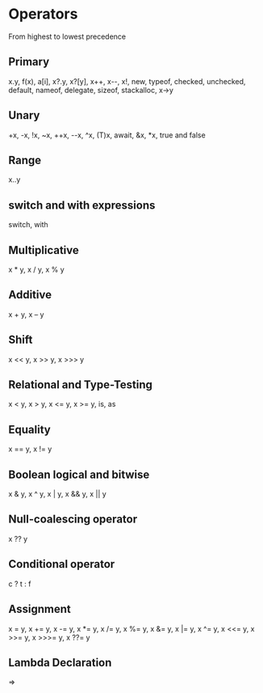 # Operators

From highest to lowest precedence

## Primary

x.y, f(x), a[i], x?.y, x?[y], x++, x--, x!, new, typeof, checked, unchecked, default, nameof, delegate, sizeof, stackalloc, x->y

## Unary

+x, -x, !x, ~x, ++x, --x, ^x, (T)x, await, &x, *x, true and false

## Range

x..y

## switch and with expressions

switch, with

## Multiplicative

x * y, x / y, x % y

## Additive

x + y, x – y

## Shift

x << y, x >> y, x >>> y

## Relational and Type-Testing

x < y, x > y, x <= y, x >= y, is, as

## Equality

x == y, x != y

## Boolean logical and bitwise

x & y, x ^ y, x | y, x && y, x || y

## Null-coalescing operator

x ?? y

## Conditional operator

c ? t : f

## Assignment

x = y, x += y, x -= y, x *= y, x /= y, x %= y, x &= y, x |= y, x ^= y, x <<= y, x >>= y, x >>>= y, x ??= y

## Lambda Declaration

=>